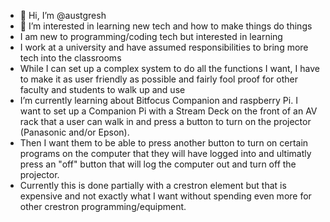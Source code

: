 - 👋 Hi, I’m @austgresh
- 👀 I’m interested in learning new tech and how to make things do things  
- I am new to programming/coding tech but interested in learning
- I work at a university and have assumed responsibilities to bring more tech into the classrooms
- While I can set up a complex system to do all the functions I want, I have to make it as user friendly as possible and fairly fool proof for other faculty and students to walk up and use
- I’m currently learning about Bitfocus Companion and raspberry Pi.  I want to set up a Companion Pi with a Stream Deck on the front of an AV rack that a user can walk in and press a button to turn on the projector (Panasonic and/or Epson).
- Then I want them to be able to press another button to turn on certain programs on the computer that they will have logged into and ultimatly press an "off" button that will log the computer out and turn off the projector.
- Currently this is done partially with a crestron element but that is expensive and not exactly what I want without spending even more for other crestron programming/equipment.  


<!---
austgresh/austgresh is a ✨ special ✨ repository because its `README.md` (this file) appears on your GitHub profile.
You can click the Preview link to take a look at your changes.
--->
